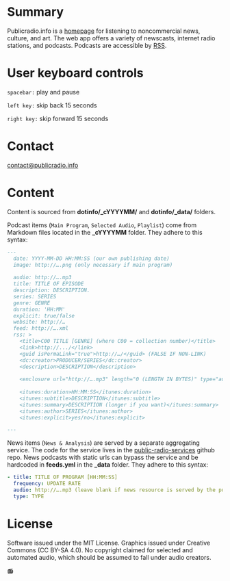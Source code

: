 # Summary
Publicradio.info is a [homepage](http://www.publicradio.info) for listening to noncommercial news, culture, and art. The web app offers a variety of newscasts, internet radio stations, and podcasts. Podcasts are accessible by [RSS](http://publicradio.info/feed.xml).

# User keyboard controls
`spacebar:` play and pause

`left key:` skip back 15 seconds

`right key:` skip forward 15 seconds

# Contact
contact@publicradio.info

# Content
Content is sourced from **dotinfo/_cYYYYMM/** and **dotinfo/_data/** folders.

Podcast items (`Main Program`, `Selected Audio`, `Playlist`) come from Markdown files located in the **_cYYYYMM** folder. They adhere to this syntax:

```Markdown
---
  date: YYYY-MM-DD HH:MM:SS (our own publishing date)
  image: http://….png (only necessary if main program)
  
  audio: http://….mp3
  title: TITLE OF EPISODE
  description: DESCRIPTION.
  series: SERIES
  genre: GENRE
  duration: 'HH:MM'
  explicit: true/false
  website: http://…
  feed: http://….xml
  rss: >
    <title>C00 TITLE [GENRE] (where C00 = collection number)</title>
    <link>http://.../</link>
    <guid isPermaLink="true">http://…/</guid> (FALSE IF NON-LINK)
    <dc:creator>PRODUCER/SERIES</dc:creator>
    <description>DESCRIPTION</description>
  
    <enclosure url="http://….mp3" length="0 (LENGTH IN BYTES)" type="audio/mpeg" />
  
    <itunes:duration>HH:MM:SS</itunes:duration>
    <itunes:subtitle>DESCRIPTION</itunes:subtitle>
    <itunes:summary>DESCRIPTION (longer if you want)</itunes:summary>
    <itunes:author>SERIES</itunes:author>
    <itunes:explicit>yes/no</itunes:explicit>

---
```

News items (`News & Analysis`) are served by a separate aggregating service. The code for the service lives in the [public-radio-services](https://github.com/ags2121/public-radio-services) github repo. News podcasts with static urls can bypass the service and be hardcoded in **feeds.yml** in the **_data** folder. They adhere to this syntax:

```YAML
- title: TITLE OF PROGRAM [HH:MM:SS]
  frequency: UPDATE RATE
  audio: http://….mp3 (leave blank if news resource is served by the public-radio-services)
  type: TYPE
```

# License
Software issued under the MIT License. Graphics issued under Creative Commons (CC BY-SA 4.0). No copyright claimed for selected and automated audio, which should be assumed to fall under audio creators.

:radio:
